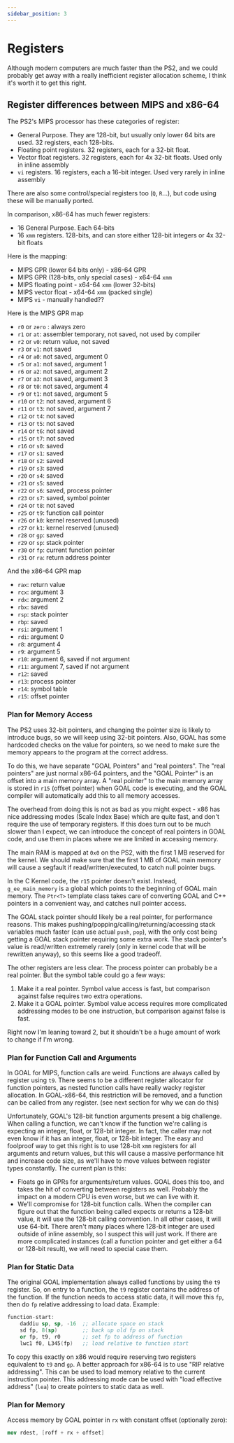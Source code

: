 ```yaml
---
sidebar_position: 3
---
```


# Registers

Although modern computers are much faster than the PS2, and we could probably get away with a really inefficient register allocation scheme, I think it's worth it to get this right.

## Register differences between MIPS and x86-64

The PS2's MIPS processor has these categories of register:
- General Purpose. They are 128-bit, but usually only lower 64 bits are used. 32 registers, each 128-bits.
- Floating point registers. 32 registers, each for a 32-bit float.
- Vector float registers. 32 registers, each for 4x 32-bit floats. Used only in inline assembly
- `vi` registers. 16 registers, each a 16-bit integer. Used very rarely in inline assembly

There are also some control/special registers too (`Q`, `R`...), but code using these will be manually ported.

In comparison, x86-64 has much fewer registers:
- 16 General Purpose. Each 64-bits
- 16 `xmm` registers. 128-bits, and can store either 128-bit integers or 4x 32-bit floats

Here is the mapping:
- MIPS GPR (lower 64 bits only) - x86-64 GPR
- MIPS GPR (128-bits, only special cases) - x64-64 `xmm`
- MIPS floating point - x64-64 `xmm` (lower 32-bits)
- MIPS vector float - x64-64 `xmm` (packed single)
- MIPS `vi` - manually handled??

Here is the MIPS GPR map
- `r0` or `zero` : always zero
- `r1` or `at`: assembler temporary, not saved, not used by compiler
- `r2` or `v0`: return value, not saved
- `r3` or `v1`: not saved
- `r4` or `a0`: not saved, argument 0
- `r5` or `a1`: not saved, argument 1
- `r6` or `a2`: not saved, argument 2
- `r7` or `a3`: not saved, argument 3
- `r8` or `t0`: not saved, argument 4
- `r9` or `t1`: not saved, argument 5
- `r10` or `t2`: not saved, argument 6
- `r11` or `t3`: not saved, argument 7
- `r12` or `t4`: not saved
- `r13` or `t5`: not saved
- `r14` or `t6`: not saved
- `r15` or `t7`: not saved
- `r16` or `s0`: saved
- `r17` or `s1`: saved
- `r18` or `s2`: saved
- `r19` or `s3`: saved
- `r20` or `s4`: saved
- `r21` or `s5`: saved
- `r22` or `s6`: saved, process pointer
- `r23` or `s7`: saved, symbol pointer
- `r24` or `t8`: not saved
- `r25` or `t9`: function call pointer
- `r26` or `k0`: kernel reserved (unused)
- `r27` or `k1`: kernel reserved (unused)
- `r28` or `gp`: saved
- `r29` or `sp`: stack pointer
- `r30` or `fp`: current function pointer
- `r31` or `ra`: return address pointer


And the x86-64 GPR map
- `rax`: return value
- `rcx`: argument 3
- `rdx`: argument 2
- `rbx`: saved
- `rsp`: stack pointer
- `rbp`: saved
- `rsi`: argument 1
- `rdi`: argument 0
- `r8`: argument 4
- `r9`: argument 5
- `r10`: argument 6, saved if not argument
- `r11`: argument 7, saved if not argument
- `r12`: saved
- `r13`: process pointer
- `r14`: symbol table
- `r15`: offset pointer

### Plan for Memory Access

The PS2 uses 32-bit pointers, and changing the pointer size is likely to introduce bugs, so we will keep using 32-bit pointers.  Also, GOAL has some hardcoded checks on the value for pointers, so we need to make sure the memory appears to the program at the correct address.

To do this, we have separate "GOAL Pointers" and "real pointers".  The "real pointers" are just normal x86-64 pointers, and the "GOAL Pointer" is an offset into a main memory array.  A "real pointer" to the main memory array is stored in `r15` (offset pointer) when GOAL code is executing, and the GOAL compiler will automatically add this to all memory accesses.

The overhead from doing this is not as bad as you might expect - x86 has nice addressing modes (Scale Index Base) which are quite fast, and don't require the use of temporary registers. If this does turn out to be much slower than I expect, we can introduce the concept of real pointers in GOAL code, and use them in places where we are limited in accessing memory.

The main RAM is mapped at `0x0` on the PS2, with the first 1 MB reserved for the kernel.  We should make sure that the first 1 MB of GOAL main memory will cause a segfault if read/written/executed, to catch null pointer bugs.

In the C Kernel code, the `r15` pointer doesn't exist. Instead, `g_ee_main_memory` is a global which points to the beginning of GOAL main memory.  The `Ptr<T>` template class takes care of converting GOAL and C++ pointers in a convenient way, and catches null pointer access.

The GOAL stack pointer should likely be a real pointer, for performance reasons.  This makes pushing/popping/calling/returning/accessing stack variables much faster (can use actual `push`, `pop`), with the only cost being getting a GOAL stack pointer requiring some extra work. The stack pointer's value is read/written extremely rarely (only in kernel code that will be rewritten anyway), so this seems like a good tradeoff.

The other registers are less clear.  The process pointer can probably be a real pointer.  But the symbol table could go a few ways:
1. Make it a real pointer.  Symbol value access is fast, but comparison against false requires two extra operations.
2. Make it a GOAL pointer. Symbol value access requires more complicated addressing modes to be one instruction, but comparison against false is fast.

Right now I'm leaning toward 2, but it shouldn't be a huge amount of work to change if I'm wrong.

### Plan for Function Call and Arguments

In GOAL for MIPS, function calls are weird.  Functions are always called by register using `t9`. There seems to be a different register allocator for function pointers, as nested function calls have really wacky register allocation.  In GOAL-x86-64, this restriction will be removed, and a function can be called from any register. (see next section for why we can do this)

Unfortunately, GOAL's 128-bit function arguments present a big challenge.  When calling a function, we can't know if the function we're calling is expecting an integer, float, or 128-bit integer. In fact, the caller may not even know if it has an integer, float, or 128-bit integer. The easy and foolproof way to get this right is to use 128-bit `xmm` registers for all arguments and return values, but this will cause a massive performance hit and increase code size, as we'll have to move values between register types constantly. The current plan is this:

- Floats go in GPRs for arguments/return values. GOAL does this too, and takes the hit of converting between registers as well. Probably the impact on a modern CPU is even worse, but we can live with it.
- We'll compromise for 128-bit function calls. When the compiler can figure out that the function being called expects or returns a 128-bit value, it will use the 128-bit calling convention.  In all other cases, it will use 64-bit. There aren't many places where 128-bit integer are used outside of inline assembly, so I suspect this will just work. If there are more complicated instances (call a function pointer and get either a 64 or 128-bit result), we will need to special case them.

### Plan for Static Data

The original GOAL implementation always called functions by using the `t9` register. So, on entry to a function, the `t9` register contains the address of the function. If the function needs to access static data, it will move this `fp`, then do `fp` relative addressing to load data. Example:

```nasm
function-start:
    daddiu sp, sp, -16  ;; allocate space on stack
    sd fp, 8(sp)        ;; back up old fp on stack
    or fp, t9, r0       ;; set fp to address of function
    lwc1 f0, L345(fp)   ;; load relative to function start
```

To copy this exactly on x86 would require reserving two registers equivalent to `t9` and `gp`.  A better approach for x86-64 is to use "RIP relative addressing". This can be used to load memory relative to the current instruction pointer.  This addressing mode can be used with "load effective address" (`lea`) to create pointers to static data as well.

### Plan for Memory

Access memory by GOAL pointer in `rx` with constant offset (optionally zero):

```nasm
mov rdest, [roff + rx + offset]
```
